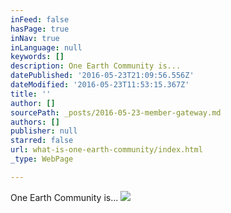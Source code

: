 ```yaml
---
inFeed: false
hasPage: true
inNav: true
inLanguage: null
keywords: []
description: One Earth Community is...
datePublished: '2016-05-23T21:09:56.556Z'
dateModified: '2016-05-23T11:53:15.367Z'
title: ''
author: []
sourcePath: _posts/2016-05-23-member-gateway.md
authors: []
publisher: null
starred: false
url: what-is-one-earth-community/index.html
_type: WebPage

---
```

One Earth Community is...
![](https://the-grid-user-content.s3-us-west-2.amazonaws.com/195930c5-fc29-4d9b-bb7d-93ec291c4c78.png)